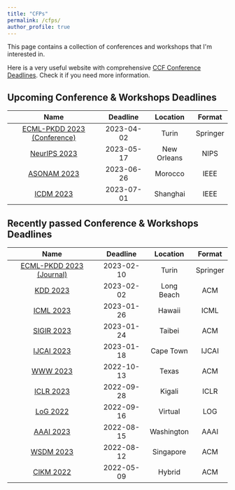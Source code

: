 ```yaml
---
title: "CFPs"
permalink: /cfps/
author_profile: true
---
```


This page contains a collection of conferences and workshops that I'm interested in. 

Here is a very useful website with comprehensive [CCF Conference Deadlines](https://ccfddl.github.io/). Check it if you need more information.

## Upcoming Conference & Workshops Deadlines

|                            Name                             |  Deadline  |  Location   |  Format  |
|:-----------------------------------------------------------:|:----------:|:-----------:|:--------:|
|  [ECML-PKDD 2023 (Conference)](https://2023.ecmlpkdd.org/)  | 2023-04-02 |    Turin    | Springer |
|      [NeurIPS 2023](https://nips.cc/Conferences/2023/)      | 2023-05-17 | New Orleans |   NIPS   |
|     [ASONAM 2023](https://asonam.cpsc.ucalgary.ca/2023)     | 2023-06-26 |   Morocco   |   IEEE   |
| [ICDM 2023](https://www.cloud-conf.net/icdm2023/index.html) | 2023-07-01 |  Shanghai   |   IEEE   |

## Recently passed Conference & Workshops Deadlines

|                          Name                          |  Deadline  |  Location  |  Format  |
|:------------------------------------------------------:|:----------:|:----------:|:--------:|
| [ECML-PKDD 2023 (Journal)](https://2023.ecmlpkdd.org/) | 2023-02-10 |   Turin    | Springer |
|          [KDD 2023](https://kdd.org/kdd2023)           | 2023-02-02 | Long Beach |   ACM    |
|     [ICML 2023](https://icml.cc/Conferences/2023/)     | 2023-01-26 |   Hawaii   |   ICML   |
|       [SIGIR 2023](https://sigir.org/sigir2023/)       | 2023-01-24 |   Taibei   |   ACM    |
|          [IJCAI 2023](https://ijcai-23.org/)           | 2023-01-18 | Cape Town  |  IJCAI   |
|      [WWW 2023](https://www2023.thewebconf.org/)       | 2022-10-13 |   Texas    |   ACM    |
|     [ICLR 2023](https://iclr.cc/Conferences/2023)      | 2022-09-28 |   Kigali   |   ICLR   |
|      [LoG 2022](https://logconference.github.io/)      | 2022-09-16 |  Virtual   |   LOG    |
|   [AAAI 2023](https://aaai.org/Conferences/AAAI-23/)   | 2022-08-15 | Washington |   AAAI   |
|   [WSDM 2023](https://www.wsdm-conference.org/2023/)   | 2022-08-12 | Singapore  |   ACM    |
|         [CIKM 2022](https://www.cikm2022.org/)         | 2022-05-09 |   Hybrid   |   ACM    |
